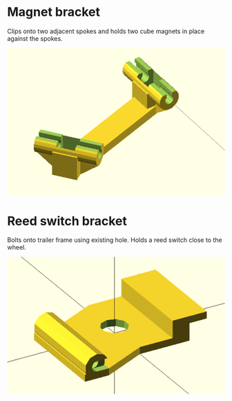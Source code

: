 Magnet bracket
==============

Clips onto two adjacent spokes and holds two cube magnets in place against the spokes.

![Magnet bracket](https://raw.githubusercontent.com/tangentmonger/playawriter/master/parts/magnet_bracket.png)

Reed switch bracket
===================

Bolts onto trailer frame using existing hole. Holds a reed switch close to the wheel.

![Reed switch bracket](https://raw.githubusercontent.com/tangentmonger/playawriter/master/parts/reed_switch_bracket.png)

